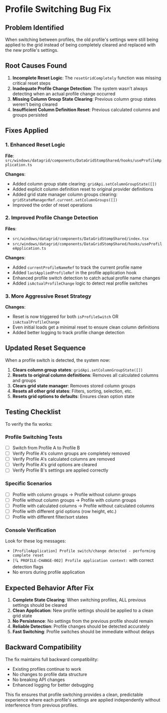 # Profile Switching Bug Fix

## Problem Identified

When switching between profiles, the old profile's settings were still being applied to the grid instead of being completely cleared and replaced with the new profile's settings.

## Root Causes Found

1. **Incomplete Reset Logic**: The `resetGridCompletely` function was missing critical reset steps
2. **Inadequate Profile Change Detection**: The system wasn't always detecting when an actual profile change occurred
3. **Missing Column Group State Clearing**: Previous column group states weren't being cleared
4. **Insufficient Column Definition Reset**: Previous calculated columns and groups persisted

## Fixes Applied

### 1. Enhanced Reset Logic

**File**: `src/windows/datagrid/components/DataGridStompShared/hooks/useProfileApplication.ts`

**Changes**:
- Added column group state clearing: `gridApi.setColumnGroupState([])`
- Added explicit column definition reset to original provider definitions
- Added grid state manager column groups clearing: `gridStateManagerRef.current.setColumnGroups([])`
- Improved the order of reset operations

### 2. Improved Profile Change Detection

**Files**: 
- `src/windows/datagrid/components/DataGridStompShared/index.tsx`
- `src/windows/datagrid/components/DataGridStompShared/hooks/useProfileApplication.ts`

**Changes**:
- Added `currentProfileNameRef` to track the current profile name
- Added `lastAppliedProfileRef` in the profile application hook
- Enhanced profile switch detection to catch actual profile name changes
- Added `isActualProfileChange` logic to detect real profile switches

### 3. More Aggressive Reset Strategy

**Changes**:
- Reset is now triggered for both `isProfileSwitch` OR `isActualProfileChange`
- Even initial loads get a minimal reset to ensure clean column definitions
- Added better logging to track profile change detection

## Updated Reset Sequence

When a profile switch is detected, the system now:

1. **Clears column group states**: `gridApi.setColumnGroupState([])`
2. **Resets to original column definitions**: Removes all calculated columns and groups
3. **Clears grid state manager**: Removes stored column groups
4. **Resets all other grid states**: Filters, sorting, selection, etc.
5. **Resets grid options to defaults**: Ensures clean option state

## Testing Checklist

To verify the fix works:

### Profile Switching Tests
- [ ] Switch from Profile A to Profile B
- [ ] Verify Profile A's column groups are completely removed
- [ ] Verify Profile A's calculated columns are removed
- [ ] Verify Profile A's grid options are cleared
- [ ] Verify Profile B's settings are applied correctly

### Specific Scenarios
- [ ] Profile with column groups → Profile without column groups
- [ ] Profile without column groups → Profile with column groups  
- [ ] Profile with calculated columns → Profile without calculated columns
- [ ] Profile with different grid options (row height, etc.)
- [ ] Profile with different filter/sort states

### Console Verification
Look for these log messages:
- `[ProfileApplication] Profile switch/change detected - performing complete reset`
- `[🔍 PROFILE-CHANGE-002] Profile application context:` with correct detection flags
- No errors during profile application

## Expected Behavior After Fix

1. **Complete State Clearing**: When switching profiles, ALL previous settings should be cleared
2. **Clean Application**: New profile settings should be applied to a clean grid state
3. **No Persistence**: No settings from the previous profile should remain
4. **Reliable Detection**: Profile changes should be detected accurately
5. **Fast Switching**: Profile switches should be immediate without delays

## Backward Compatibility

The fix maintains full backward compatibility:
- Existing profiles continue to work
- No changes to profile data structure
- No breaking API changes
- Enhanced logging for better debugging

This fix ensures that profile switching provides a clean, predictable experience where each profile's settings are applied independently without interference from previous profiles.